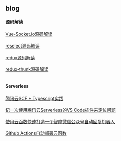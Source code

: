 ## blog


#### 源码解读

[Vue-Socket.io源码解读](https://github.com/Juliiii/blog/issues/1)<br /><br />
[reselect源码解读](https://github.com/Juliiii/blog/issues/2)<br /><br />
[redux源码解读](https://github.com/Juliiii/blog/issues/3)<br /><br />
[redux-thunk源码解读](https://github.com/Juliiii/blog/issues/4)<br /><br />


#### Serverless

[腾讯云SCF + Typescript实践](https://github.com/Juliiii/blog/issues/5)<br /><br />
[记一次使用腾讯云Serverless的VS Code插件来定位问题](https://github.com/Juliiii/blog/issues/6)<br /><br />
[使用云函数快速打造一个智障微信公众号自动回复机器人](https://github.com/Juliiii/blog/issues/7)<br /><br />
[Github Actions自动部署云函数](https://github.com/Juliiii/blog/issues/9)<br /><br />
